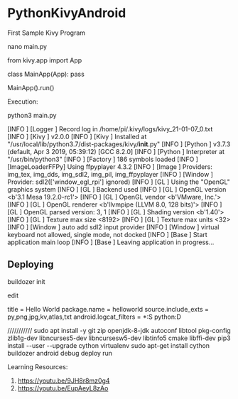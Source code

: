 # PythonKivyAndroid

First Sample Kivy Program


nano main.py


from kivy.app import App

class MainApp(App):
   pass

MainApp().run()



Execution:


python3 main.py

[INFO   ] [Logger      ] Record log in /home/pi/.kivy/logs/kivy_21-01-07_0.txt
[INFO   ] [Kivy        ] v2.0.0
[INFO   ] [Kivy        ] Installed at "/usr/local/lib/python3.7/dist-packages/kivy/__init__.py"
[INFO   ] [Python      ] v3.7.3 (default, Apr  3 2019, 05:39:12) 
[GCC 8.2.0]
[INFO   ] [Python      ] Interpreter at "/usr/bin/python3"
[INFO   ] [Factory     ] 186 symbols loaded
[INFO   ] [ImageLoaderFFPy] Using ffpyplayer 4.3.2
[INFO   ] [Image       ] Providers: img_tex, img_dds, img_sdl2, img_pil, img_ffpyplayer 
[INFO   ] [Window      ] Provider: sdl2(['window_egl_rpi'] ignored)
[INFO   ] [GL          ] Using the "OpenGL" graphics system
[INFO   ] [GL          ] Backend used <sdl2>
[INFO   ] [GL          ] OpenGL version <b'3.1 Mesa 19.2.0-rc1'>
[INFO   ] [GL          ] OpenGL vendor <b'VMware, Inc.'>
[INFO   ] [GL          ] OpenGL renderer <b'llvmpipe (LLVM 8.0, 128 bits)'>
[INFO   ] [GL          ] OpenGL parsed version: 3, 1
[INFO   ] [GL          ] Shading version <b'1.40'>
[INFO   ] [GL          ] Texture max size <8192>
[INFO   ] [GL          ] Texture max units <32>
[INFO   ] [Window      ] auto add sdl2 input provider
[INFO   ] [Window      ] virtual keyboard not allowed, single mode, not docked
[INFO   ] [Base        ] Start application main loop
[INFO   ] [Base        ] Leaving application in progress...




Deploying
---------------------------------------------------------
buildozer init

edit



title = Hello World
package.name = helloworld
source.include_exts = py,png,jpg,kv,atlas,txt
android.logcat_filters = *:S python:D



///////////
sudo apt install -y git zip openjdk-8-jdk autoconf libtool pkg-config zlib1g-dev libncurses5-dev libncursesw5-dev libtinfo5 cmake libffi-dev
pip3 install --user --upgrade cython virtualenv
sudo apt-get install cython 
buildozer android debug deploy run



Learning Resources:
1. https://youtu.be/9JH8r8mz0g4
2. https://youtu.be/EupAeyL8zAo
